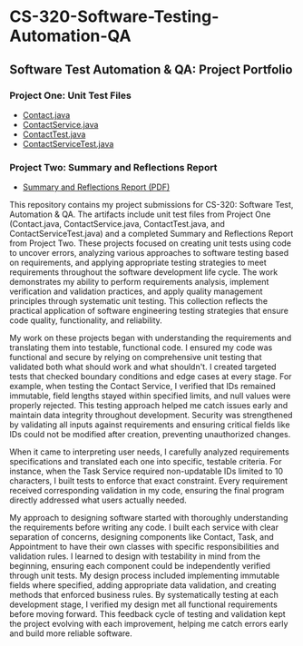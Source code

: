 # CS-320-Software-Testing-Automation-QA

## Software Test Automation & QA: Project Portfolio

### Project One: Unit Test Files
- [Contact.java](./Contact.java)
- [ContactService.java](./ContactService.java)
- [ContactTest.java](./ContactTest.java)
- [ContactServiceTest.java](./ContactServiceTest.java)

### Project Two: Summary and Reflections Report
- [Summary and Reflections Report (PDF)](./7-2_Project_Two_Submission_Felie_Magbanua_101925_Final.pdf)

This repository contains my project submissions for CS-320: Software Test, Automation & QA. The artifacts include unit test files from Project One (Contact.java, ContactService.java, ContactTest.java, and ContactServiceTest.java) and a completed Summary and Reflections Report from Project Two. These projects focused on creating unit tests using code to uncover errors, analyzing various approaches to software testing based on requirements, and applying appropriate testing strategies to meet requirements throughout the software development life cycle. The work demonstrates my ability to perform requirements analysis, implement verification and validation practices, and apply quality management principles through systematic unit testing. This collection reflects the practical application of software engineering testing strategies that ensure code quality, functionality, and reliability.

My work on these projects began with understanding the requirements and translating them into testable, functional code. I ensured my code was functional and secure by relying on comprehensive unit testing that validated both what should work and what shouldn't. I created targeted tests that checked boundary conditions and edge cases at every stage. For example, when testing the Contact Service, I verified that IDs remained immutable, field lengths stayed within specified limits, and null values were properly rejected. This testing approach helped me catch issues early and maintain data integrity throughout development. Security was strengthened by validating all inputs against requirements and ensuring critical fields like IDs could not be modified after creation, preventing unauthorized changes. 

When it came to interpreting user needs, I carefully analyzed requirements specifications and translated each one into specific, testable criteria. For instance, when the Task Service required non-updatable IDs limited to 10 characters, I built tests to enforce that exact constraint. Every requirement received corresponding validation in my code, ensuring the final program directly addressed what users actually needed.

My approach to designing software started with thoroughly understanding the requirements before writing any code. I built each service with clear separation of concerns, designing components like Contact, Task, and Appointment to have their own classes with specific responsibilities and validation rules. I learned to design with testability in mind from the beginning, ensuring each component could be independently verified through unit tests. My design process included implementing immutable fields where specified, adding appropriate data validation, and creating methods that enforced business rules. By systematically testing at each development stage, I verified my design met all functional requirements before moving forward. This feedback cycle of testing and validation kept the project evolving with each improvement, helping me catch errors early and build more reliable software.
